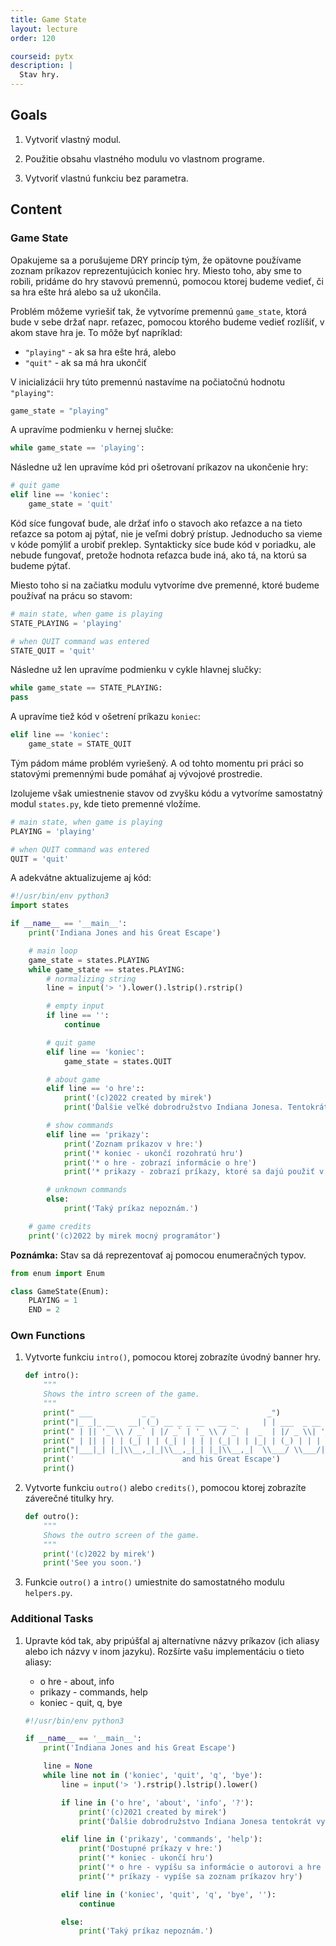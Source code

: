 ```yaml
---
title: Game State
layout: lecture
order: 120

courseid: pytx
description: |
  Stav hry.
---
```


## Goals

1. Vytvoriť vlastný modul.

2. Použitie obsahu vlastného modulu vo vlastnom programe.

3. Vytvoriť vlastnú funkciu bez parametra.


## Content


### Game State

Opakujeme sa a porušujeme DRY princíp tým, že opätovne používame zoznam príkazov reprezentujúcich koniec hry. Miesto toho, aby sme to robili, pridáme do hry stavovú premennú, pomocou ktorej budeme vedieť, či sa hra ešte hrá alebo sa už ukončila.

Problém môžeme vyriešiť tak, že vytvoríme premennú `game_state`, ktorá bude v sebe držať napr. reťazec, pomocou ktorého budeme vedieť rozlíšiť, v akom stave hra je. To môže byť napríklad:

* `"playing"` - ak sa hra ešte hrá, alebo
* `"quit"` - ak sa má hra ukončiť

V inicializácii hry túto premennú nastavíme na počiatočnú hodnotu `"playing"`:

```python
game_state = "playing"
```

A upravíme podmienku v hernej slučke:

```python
while game_state == 'playing':
```

Následne už len upravíme kód pri ošetrovaní príkazov na ukončenie hry:

```python
# quit game
elif line == 'koniec':
    game_state = 'quit'
```

Kód síce fungovať bude, ale držať info o stavoch ako reťazce a na tieto reťazce sa potom aj pýtať, nie je veľmi dobrý prístup. Jednoducho sa vieme v kóde pomýliť a urobiť preklep. Syntakticky síce bude kód v poriadku, ale nebude fungovať, pretože hodnota reťazca bude iná, ako tá, na ktorú sa budeme pýtať.

Miesto toho si na začiatku modulu vytvoríme dve premenné, ktoré budeme používať na prácu so stavom:

```python
# main state, when game is playing
STATE_PLAYING = 'playing'

# when QUIT command was entered
STATE_QUIT = 'quit'
```

Následne už len upravíme podmienku v cykle hlavnej slučky:

```python
while game_state == STATE_PLAYING:
pass
```

A upravíme tiež kód v ošetrení príkazu `koniec`:

```python
elif line == 'koniec':
    game_state = STATE_QUIT
```

Tým pádom máme problém vyriešený. A od tohto momentu pri práci so statovými premennými bude pomáhať aj vývojové prostredie.

Izolujeme však umiestnenie stavov od zvyšku kódu a vytvoríme samostatný modul `states.py`, kde tieto premenné vložíme.

```python
# main state, when game is playing
PLAYING = 'playing'

# when QUIT command was entered
QUIT = 'quit'
```

A adekvátne aktualizujeme aj kód:

```python
#!/usr/bin/env python3
import states

if __name__ == '__main__':
    print('Indiana Jones and his Great Escape')

    # main loop
    game_state = states.PLAYING
    while game_state == states.PLAYING:
        # normalizing string
        line = input('> ').lower().lstrip().rstrip()

        # empty input
        if line == '':
            continue

        # quit game
        elif line == 'koniec':
            game_state = states.QUIT

        # about game
        elif line == 'o hre'::
            print('(c)2022 created by mirek')
            print('Ďalšie veľké dobrodružstvo Indiana Jonesa. Tentokrát zápasí s jazykom Python v tmavej miestnosti.')

        # show commands
        elif line == 'prikazy':
            print('Zoznam príkazov v hre:')
            print('* koniec - ukončí rozohratú hru')
            print('* o hre - zobrazí informácie o hre')
            print('* prikazy - zobrazí príkazy, ktoré sa dajú použiť v hre')

        # unknown commands
        else:
            print('Taký príkaz nepoznám.')

    # game credits
    print('(c)2022 by mirek mocný programátor')

```

**Poznámka:** Stav sa dá reprezentovať aj pomocou enumeračných typov.

```python
from enum import Enum

class GameState(Enum):
    PLAYING = 1
    END = 2
```



### Own Functions

1. Vytvorte funkciu `intro()`, pomocou ktorej zobrazíte úvodný banner hry.


    ```python
    def intro():
        """
        Shows the intro screen of the game.
        """
        print(" ___           _ _                         _")
        print("|_ _|_ __   __| (_) __ _ _ __   __ _      | | ___  _ __   ___  ___")
        print(" | || '_ \\ / _` | |/ _` | '_ \\ / _` |  _  | |/ _ \\| '_ \\ / _ \\/ __|")
        print(" | || | | | (_| | | (_| | | | | (_| | | |_| | (_) | | | |  __/\\__ \\")
        print("|___|_| |_|\\__,_|_|\\__,_|_| |_|\\__,_|  \\___/ \\___/|_| |_|\\___||___/")
        print('                        and his Great Escape')
        print()
    ```


2. Vytvorte funkciu `outro()` alebo `credits()`, pomocou ktorej zobrazíte záverečné titulky hry.

    ```python
    def outro():
        """
        Shows the outro screen of the game.
        """
        print('(c)2022 by mirek')
        print('See you soon.')
    ```


3. Funkcie `outro()` a `intro()` umiestnite do samostatného modulu `helpers.py`.


### Additional Tasks

1. Upravte kód tak, aby pripúšťal aj alternatívne názvy príkazov (ich aliasy alebo ich názvy v inom jazyku). Rozšírte vašu implementáciu o tieto aliasy:

   * o hre - about, info
   * prikazy - commands, help
   * koniec - quit, q, bye

   ```python
   #!/usr/bin/env python3

   if __name__ == '__main__':
       print('Indiana Jones and his Great Escape')

       line = None
       while line not in ('koniec', 'quit', 'q', 'bye'):
           line = input('> ').rstrip().lstrip().lower()

           if line in ('o hre', 'about', 'info', '?'):
               print('(c)2021 created by mirek')
               print('Ďalšie dobrodružstvo Indiana Jonesa tentokrát vytvorené v jazyku Python.')

           elif line in ('prikazy', 'commands', 'help'):
               print('Dostupné príkazy v hre:')
               print('* koniec - ukončí hru')
               print('* o hre - vypíšu sa informácie o autorovi a hre samotnej')
               print('* príkazy - vypíše sa zoznam príkazov hry')

           elif line in ('koniec', 'quit', 'q', 'bye', ''):
               continue

           else:
               print('Taký príkaz nepoznám.')
   ```
